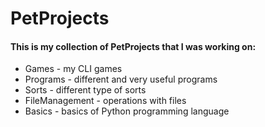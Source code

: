 # PetProjects
#### This is my collection of PetProjects that I was working on:

- Games - my CLI games 
- Programs - different and very useful programs
- Sorts - different type of sorts
- FileManagement - operations with files
- Basics - basics of Python programming language